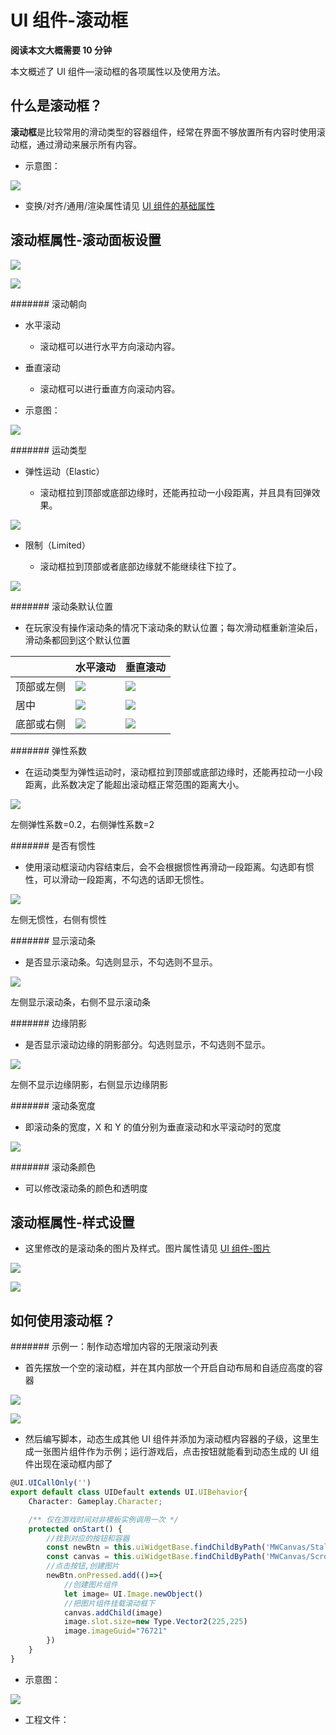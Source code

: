 # UI 组件-滚动框

**阅读本文大概需要 10 分钟**

本文概述了 UI 组件—滚动框的各项属性以及使用方法。

## 什么是**滚动框**？

**滚动框**是比较常用的滑动类型的容器组件，经常在界面不够放置所有内容时使用滚动框，通过滑动来展示所有内容。

- 示意图：

![](https://wstatic-a1.233leyuan.com/productdocs/static/boxcnOLK02sV1ecT9OtnS1rBPZz.gif)

- 变换/对齐/通用/渲染属性请见 [UI 组件的基础属性](https://meta.feishu.cn/wiki/wikcn5pYngyHnkkrJlz8bLMhC9e)

## 滚动框属性-滚动面板设置

![](https://wstatic-a1.233leyuan.com/productdocs/static/boxcnFun5JvW35J1Hs85yIxcMhe.png)

![](https://wstatic-a1.233leyuan.com/productdocs/static/boxcnpDgR3v1nCu7kLASx5M4zBg.png)

####### 滚动朝向

- 水平滚动

  - 滚动框可以进行水平方向滚动内容。
- 垂直滚动

  - 滚动框可以进行垂直方向滚动内容。
- 示意图：

![](https://wstatic-a1.233leyuan.com/productdocs/static/boxcnOlEWSSfXIN1LWDnwFIeuwh.gif)

####### 运动类型

- 弹性运动（Elastic）

  - 滚动框拉到顶部或底部边缘时，还能再拉动一小段距离，并且具有回弹效果。

![](https://wstatic-a1.233leyuan.com/productdocs/static/boxcnvYrx3qcx2WLUTEdsauIpnc.gif)

- 限制（Limited）

  - 滚动框拉到顶部或者底部边缘就不能继续往下拉了。

![](https://wstatic-a1.233leyuan.com/productdocs/static/boxcnlvV3CHJJfWiQ6dPhPVRMDf.gif)

####### 滚动条默认位置

- 在玩家没有操作滚动条的情况下滚动条的默认位置；每次滑动框重新渲染后，滑动条都回到这个默认位置

|            | 水平滚动                                    | 垂直滚动                                    |
| ---------- | ------------------------------------------- | ------------------------------------------- |
| 顶部或左侧 | ![](https://wstatic-a1.233leyuan.com/productdocs/static/boxcnebB9XJZ9YKl7d5jbcgqrcd.png) | ![](https://wstatic-a1.233leyuan.com/productdocs/static/boxcnjeLX8j5ZtKKHiy8OGrApRc.png) |
| 居中       | ![](https://wstatic-a1.233leyuan.com/productdocs/static/boxcnoqYG3QSXoBfbpIkOMnr8kh.png) | ![](https://wstatic-a1.233leyuan.com/productdocs/static/boxcndNbO45MMAln9Lsd5BowWmc.png) |
| 底部或右侧 | ![](https://wstatic-a1.233leyuan.com/productdocs/static/boxcnLzpmO9FQW9baQa4DS46cWb.png) | ![](https://wstatic-a1.233leyuan.com/productdocs/static/boxcnUNSPxFNIwvKIjGtBRiyGVe.png) |

####### 弹性系数

- 在运动类型为弹性运动时，滚动框拉到顶部或底部边缘时，还能再拉动一小段距离，此系数决定了能超出滚动框正常范围的距离大小。

![](https://wstatic-a1.233leyuan.com/productdocs/static/boxcnnxgGUBibsi4knIX0aY1Lrg.gif)

左侧弹性系数=0.2，右侧弹性系数=2

####### 是否有惯性

- 使用滚动框滚动内容结束后，会不会根据惯性再滑动一段距离。勾选即有惯性，可以滑动一段距离，不勾选的话即无惯性。

![](https://wstatic-a1.233leyuan.com/productdocs/static/boxcn0n3r8YpG49oJOn72KtjsGf.gif)

左侧无惯性，右侧有惯性

####### 显示滚动条

- 是否显示滚动条。勾选则显示，不勾选则不显示。

![](https://wstatic-a1.233leyuan.com/productdocs/static/boxcnBugWniVX8KOemAXagJLBJc.png)

左侧显示滚动条，右侧不显示滚动条

####### 边缘阴影

- 是否显示滚动边缘的阴影部分。勾选则显示，不勾选则不显示。

![](https://wstatic-a1.233leyuan.com/productdocs/static/boxcnBYWbgv7KmeCR5cwDZ9H04g.gif)

左侧不显示边缘阴影，右侧显示边缘阴影

####### 滚动条宽度

- 即滚动条的宽度，X 和 Y 的值分别为垂直滚动和水平滚动时的宽度

![](https://wstatic-a1.233leyuan.com/productdocs/static/boxcne1nkXy6uP3dknlFoMj5hHg.gif)

####### 滚动条颜色

- 可以修改滚动条的颜色和透明度

## 滚动框属性-样式设置

- 这里修改的是滚动条的图片及样式。图片属性请见 [UI 组件-图片](https://meta.feishu.cn/wiki/wikcnFg4z5zLX0puYIncTBIJGtf)

![](https://wstatic-a1.233leyuan.com/productdocs/static/boxcn4QjLI6cVQzLHcMgsy9UHAf.png)

![](https://wstatic-a1.233leyuan.com/productdocs/static/boxcnAR1Qq9ICKGClIPk0EjvG0c.png)

## 如何使用滚动框？

####### 示例一：制作动态增加内容的无限滚动列表

- 首先摆放一个空的滚动框，并在其内部放一个开启自动布局和自适应高度的容器

![](https://wstatic-a1.233leyuan.com/productdocs/static/boxcnGHdy0MOpktpGpRFgrU8MqK.png)

![](https://wstatic-a1.233leyuan.com/productdocs/static/boxcnYp08CtOCzC0VcQJVk6cJmP.png)

- 然后编写脚本，动态生成其他 UI 组件并添加为滚动框内容器的子级，这里生成一张图片组件作为示例；运行游戏后，点击按钮就能看到动态生成的 UI 组件出现在滚动框内部了

```ts
@UI.UICallOnly('')
export default class UIDefault extends UI.UIBehavior{
    Character: Gameplay.Character;

    /** 仅在游戏时间对非模板实例调用一次 */
    protected onStart() { 
        //找到对应的按钮和容器
        const newBtn = this.uiWidgetBase.findChildByPath('MWCanvas/StaleButton') as UI.StaleButton
        const canvas = this.uiWidgetBase.findChildByPath('MWCanvas/ScrollBox/Canvas') as UI.Canvas
        //点击按钮,创建图片
        newBtn.onPressed.add(()=>{
            //创建图片组件
            let image= UI.Image.newObject()
            //把图片组件挂载滚动框下
            canvas.addChild(image)
            image.slot.size=new Type.Vector2(225,225)
            image.imageGuid="76721"
        })  
    }
}
```

- 示意图：

![](https://wstatic-a1.233leyuan.com/productdocs/static/boxcn8b9vo8R52rBLLp9iRw0ZLc.gif)

- 工程文件：
